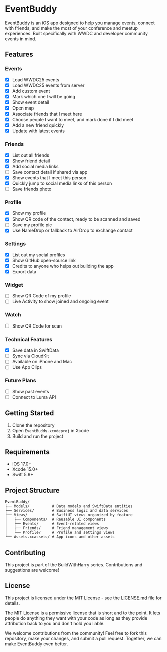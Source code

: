 # EventBuddy

EventBuddy is an iOS app designed to help you manage events, connect with friends, and make the most of your conference and meetup experiences. Built specifically with WWDC and developer community events in mind.

## Features

### Events
- [x] Load WWDC25 events
- [x] Load WWDC25 events from server
- [x] Add custom event
- [x] Mark which one I will be going
- [x] Show event detail
- [x] Open map
- [x] Associate friends that I meet here
- [x] Choose people I want to meet, and mark done if I did meet
- [x] Add a new friend quickly
- [x] Update with latest events

### Friends
- [x] List out all friends
- [x] Show friend detail
- [x] Add social media links
- [ ] Save contact detail if shared via app
- [x] Show events that I meet this person
- [x] Quickly jump to social media links of this person
- [ ] Save friends photo

### Profile
- [x] Show my profile
- [x] Show QR code of the contact, ready to be scanned and saved
- [ ] Save my profile pic
- [x] Use NameDrop or fallback to AirDrop to exchange contact

### Settings
- [x] List out my social profiles
- [x] Show GitHub open-source link
- [x] Credits to anyone who helps out building the app
- [x] Export data

### Widget
- [ ] Show QR Code of my profile
- [ ] Live Activity to show joined and ongoing event

### Watch
- [ ] Show QR Code for scan

### Technical Features
- [x] Save data in SwiftData
- [ ] Sync via CloudKit
- [ ] Available on iPhone and Mac
- [ ] Use App Clips

### Future Plans

- [ ] Show past events
- [ ] Connect to Luma API

## Getting Started

1. Clone the repository
2. Open `EventBuddy.xcodeproj` in Xcode
3. Build and run the project

## Requirements

- iOS 17.0+
- Xcode 15.0+
- Swift 5.9+

## Project Structure

```
EventBuddy/
├── Models/          # Data models and SwiftData entities
├── Services/        # Business logic and data services
├── Views/           # SwiftUI views organized by feature
│   ├── Components/  # Reusable UI components
│   ├── Events/      # Event-related views
│   ├── Friends/     # Friend management views
│   └── Profile/     # Profile and settings views
└── Assets.xcassets/ # App icons and other assets
```

## Contributing

This project is part of the BuildWithHarry series. Contributions and suggestions are welcome!

## License

This project is licensed under the MIT License - see the [LICENSE.md](LICENSE.md) file for details.

The MIT License is a permissive license that is short and to the point. It lets people do anything they want with your code as long as they provide attribution back to you and don't hold you liable.

We welcome contributions from the community! Feel free to fork this repository, make your changes, and submit a pull request. Together, we can make EventBuddy even better.